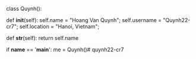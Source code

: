 class Quynh():
    
  def __init__(self):
    self.name = "Hoang Van Quynh";
    self.username = "Quynh22-cr7";
    self.location = "Hanoi, Vietnam";
  
  def __str__(self):
    return self.name

if __name__ == '__main__':
    me = Quynh()#   q u y n h 2 2 - c r 7  
 